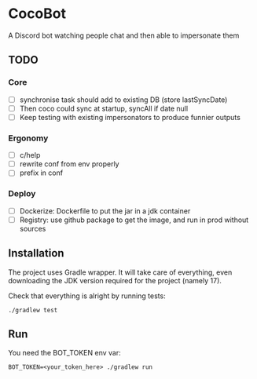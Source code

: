 # CocoBot
A Discord bot watching people chat and then able to impersonate them

## TODO

### Core
- [ ] synchronise task should add to existing DB (store lastSyncDate)
- [ ] Then coco could sync at startup, syncAll if date null
- [ ] Keep testing with existing impersonators to produce funnier outputs

### Ergonomy
- [ ] c/help
- [ ] rewrite conf from env properly
- [ ] prefix in conf

### Deploy
- [ ] Dockerize: Dockerfile to put the jar in a jdk container
- [ ] Registry: use github package to get the image, and run in prod without sources

## Installation

The project uses Gradle wrapper. It will take care of everything, even downloading the JDK version required for the project (namely 17).

Check that everything is alright by running tests:

```shell
./gradlew test
```

## Run

You need the BOT_TOKEN env var:

```shell
BOT_TOKEN=<your_token_here> ./gradlew run
```